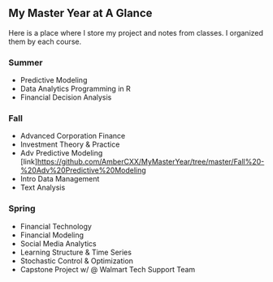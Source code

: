 ## My Master Year at A Glance ##

Here is a place where I store my project and notes from classes. I organized them by each course.

### Summer ###

- Predictive Modeling 
- Data Analytics Programming in R
- Financial Decision Analysis

### Fall ###

- Advanced Corporation Finance
- Investment Theory & Practice
- Adv Predictive Modeling [link]https://github.com/AmberCXX/MyMasterYear/tree/master/Fall%20-%20Adv%20Predictive%20Modeling
- Intro Data Management
- Text Analysis

### Spring ###

- Financial Technology
- Financial Modeling
- Social Media Analytics
- Learning Structure & Time Series
- Stochastic Control & Optimization
- Capstone Project w/ @ Walmart Tech Support Team
